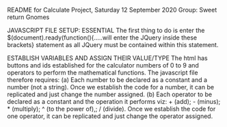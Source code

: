 README for Calculate Project, Saturday 12 September 2020
Group: Sweet return Gnomes

JAVASCRIPT FILE SETUP: ESSENTIAL
The first thing to do is enter the $(document).ready(function(){.....will enter the JQuery inside these brackets} statement as all JQuery must be contained within this statement.


ESTABLISH VARIABLES AND ASSIGN THEIR VALUE/TYPE
The html has buttons and ids established for the calculator numbers of 0 to 9 and operators to perform the mathematical functions.
The javascript file therefore requires:
    (a) Each number to be declared as a constant and a number (not a string). Once we establish the code for a number, it can be replicated and just change the number assigned.
    (b) Each operator to be declared as a constant and the operation it performs viz:
        + (add);
        - (minus);
        * (multiply);
        ^ (to the power of),;
        / (divide).
        Once we establish the code for one operator, it can be replicated and just change the operator assigned.



